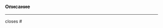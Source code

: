 ### Описание

<!-- Описание изменений/чейнджлог -->

-------

<!-- Нужно указать #номер_issue для того, что бы issue автоматически заркывались после мерджа -->
closes #
